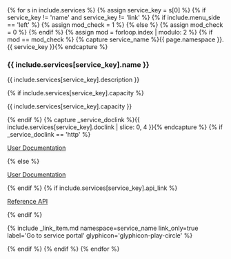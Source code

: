 <div class="list-group list-group-services">
  {% for s in include.services %}
    {% assign service_key = s[0] %}
    {% if service_key != 'name' and service_key != 'link' %}
      {% if include.menu_side == 'left' %}
        {% assign mod_check = 1 %}
      {% else %}
        {% assign mod_check = 0 %}
      {% endif %}    
      {% assign mod = forloop.index | modulo: 2 %}
      {% if mod == mod_check %}
        {% capture service_name %}{{ page.namespace }}.{{ service_key }}{% endcapture %}
          <div class="list-group-item">
            <h3 class="list-group-item-heading">{{ include.services[service_key].name }}</h3>
            <div class="list-group-item-text">
              <p>{{ include.services[service_key].description }}</p>
              {% if include.services[service_key].capacity %}
              <p>{{ include.services[service_key].capacity }}</p>
              {% endif %}
              {% capture _service_doclink %}{{ include.services[service_key].doclink | slice: 0, 4 }}{% endcapture %}
              {% if _service_doclink == 'http' %}
              <p><a href="{{ include.services[service_key].doclink }}">User Documentation <span class="glyphicon glyphicon-info-sign" aria-hidden="true"></span></a></p>
              {% else %}
              <p><a href="{{ include.services[service_key].doclink | prepend: site.baseurl }}">User Documentation <span class="glyphicon glyphicon-info-sign" aria-hidden="true"></span></a></p>
              {% endif %}
              {% if include.services[service_key].api_link %}
              <p><a href="{{ include.services[service_key].api_link }}">Reference API <span class="glyphicon glyphicon-info-sign" aria-hidden="true"></span></a></p>
              {% endif %}
              <p>{% include _link_item.md namespace=service_name link_only=true label='Go to service portal' glyphicon='glyphicon-play-circle' %}</p>
            </div>
          </div>
      {% endif %}
    {% endif %}
  {% endfor %}
</div>
